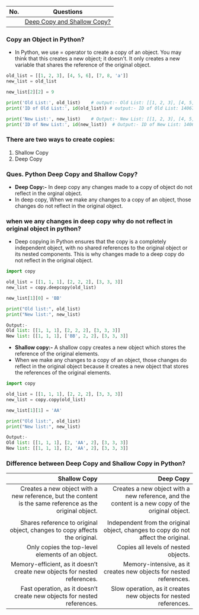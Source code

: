 |  No.  | Questions                                                              |
| :---: | ---------------------------------------------------------------------- |
|       | [Deep Copy and Shallow Copy?](#ques-python-deep-copy-and-shallow-copy) |

### Copy an Object in Python?
* In Python, we use = operator to create a copy of an object. You may think that this creates a new object; it doesn't. It only creates a new variable that shares the reference of the original object.
```python
old_list = [[1, 2, 3], [4, 5, 6], [7, 8, 'a']]
new_list = old_list

new_list[2][2] = 9

print('Old List:', old_list)    # output:- Old List: [[1, 2, 3], [4, 5, 6], [7, 8, 9]]
print('ID of Old List:', id(old_list)) # output:- ID of Old List: 140673303268168

print('New List:', new_list)    # Output:- New List: [[1, 2, 3], [4, 5, 6], [7, 8, 9]]
print('ID of New List:', id(new_list))  # Output:- ID of New List: 140673303268168
```

### There are two ways to create copies:
1. Shallow Copy
2. Deep Copy

### Ques. Python Deep Copy and Shallow Copy?
* **Deep Copy:-** In deep copy any changes made to a copy of object do not reflect in the orginal object.
* In deep copy, When we make any changes to a copy of an object, those changes do not reflect in the original object.

### when we any changes in deep copy why do not reflect in original object in python?
* Deep copying in Python ensures that the copy is a completely independent object, with no shared references to the original object or its nested components. This is why changes made to a deep copy do not reflect in the original object.

```python
import copy

old_list = [[1, 1, 1], [2, 2, 2], [3, 3, 3]]
new_list = copy.deepcopy(old_list)

new_list[1][0] = 'BB'

print("Old list:", old_list)
print("New list:", new_list)

Output:- 
Old list: [[1, 1, 1], [2, 2, 2], [3, 3, 3]]
New list: [[1, 1, 1], ['BB', 2, 2], [3, 3, 3]]
```
* **Shallow copy:-** A shallow copy creates a new object which stores the reference of the original elements.
* When we make any changes to a copy of an object, those changes do reflect in the original object because it creates a new object that stores the references of the original elements.
```python
import copy

old_list = [[1, 1, 1], [2, 2, 2], [3, 3, 3]]
new_list = copy.copy(old_list)

new_list[1][1] = 'AA'

print("Old list:", old_list)
print("New list:", new_list)

Output:- 
Old list: [[1, 1, 1], [2, 'AA', 2], [3, 3, 3]]
New list: [[1, 1, 1], [2, 'AA', 2], [3, 3, 3]]
```

### Difference between Deep Copy and Shallow Copy in Python?
|                                                                                             Shallow Copy |                                                                                        Deep Copy |
| -------------------------------------------------------------------------------------------------------: | -----------------------------------------------------------------------------------------------: |
| Creates a new object with a new reference, but the content is the same reference as the original object. | Creates a new object with a new reference, and the content is a new copy of the original object. |
|                                                                                                          |
|                               Shares reference to original object, changes to copy affects the original. |                Independent from the original object, changes to copy do not affect the original. |
|                                                         Only copies the top-level elements of an object. |                                                             Copies all levels of nested objects. |
|                                Memory-efficient, as it doesn’t create new objects for nested references. |                               Memory-intensive, as it creates new objects for nested references. |
|                                  Fast operation, as it doesn’t create new objects for nested references. |                                 Slow operation, as it creates new objects for nested references. |